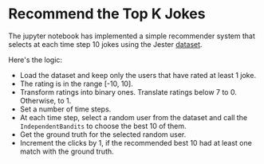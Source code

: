 # Recommend the Top K Jokes

The jupyter notebook has implemented a simple recommender system that selects at each time step 10 jokes using the Jester [dataset](http://konect.cc/networks/jester2/).

Here's the logic:

- Load the dataset and keep only the users that have rated at least 1 joke.
- The rating is in the range [-10, 10].
- Transform ratings into binary ones. Translate ratings below 7 to 0. Otherwise, to 1.
- Set a number of time steps.
- At each time step, select a random user from the dataset and call the `IndependentBandits` to choose the best 10 of them.
- Get the ground truth for the selected random user.
- Increment the clicks by 1, if the recommended best 10 had at least one match with the ground truth.
